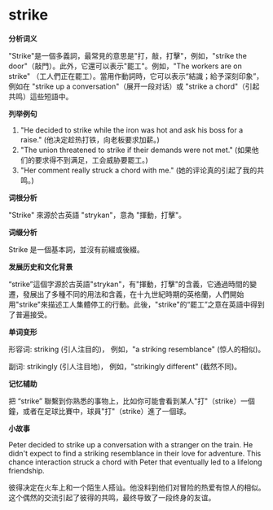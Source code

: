 # strike

**分析词义**

  

"Strike"是一個多義詞，最常見的意思是"打，敲，打擊"，例如，"strike the door"（敲門）。此外，它還可以表示"罷工"。例如，"The workers are on strike" （工人們正在罷工）。當用作動詞時，它可以表示“結識；給予深刻印象”，例如在 "strike up a conversation"（展开一段对话）或 "strike a chord"（引起共鸣）這些短語中。

  

**列举例句**

  

1.  "He decided to strike while the iron was hot and ask his boss for a raise." (他决定趁热打铁，向老板要求加薪。)
2.  "The union threatened to strike if their demands were not met." (如果他们的要求得不到满足，工会威胁要罷工。)
3.  "Her comment really struck a chord with me." (她的评论真的引起了我的共鸣。)

  

**词根分析**

  

"Strike" 來源於古英語 "strykan"，意為 "揮動，打擊"。

  

**词缀分析**

  

Strike 是一個基本詞，並沒有前綴或後綴。

  

**发展历史和文化背景**

  

“strike”這個字源於古英語"strykan"，有"揮動，打擊"的含義，它通過時間的變遷，發展出了多種不同的用法和含義，在十九世紀時期的英格蘭，人們開始用"strike"來描述工人集體停工的行動。此後，"strike"的“罷工”之意在英語中得到了普遍接受。

  

**单词变形**

  

形容词: striking (引人注目的)， 例如，"a striking resemblance" (惊人的相似)。

  

副词: strikingly (引人注目地)， 例如，"strikingly different" (截然不同)。

  

**记忆辅助**

  

把 “strike” 聯繫到你熟悉的事物上，比如你可能會看到某人"打"（strike）一個鐘，或者在足球比賽中，球員"打"（strike）進了一個球。

  

**小故事**

  

Peter decided to strike up a conversation with a stranger on the train. He didn't expect to find a striking resemblance in their love for adventure. This chance interaction struck a chord with Peter that eventually led to a lifelong friendship.

  

彼得决定在火车上和一个陌生人搭讪。他没料到他们对冒险的热爱有惊人的相似。这个偶然的交流引起了彼得的共鸣，最终导致了一段终身的友谊。
